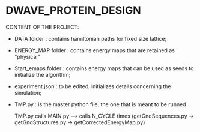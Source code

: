 # DWAVE_PROTEIN_DESIGN

CONTENT OF THE PROJECT:
- DATA folder        : contains hamiltonian paths for fixed size lattice;
- ENERGY_MAP folder  : contains energy maps that are retained as "physical"
- Start_emaps folder : contains energy maps that can be used as seeds to initialize the algorithm;
- experiment.json    : to be edited, initializes details concerning the simulation;
- TMP.py             : is the master python file, the one that is meant to be runned 


  TMP.py calls MAIN.py --> calls N_CYCLE times (getGndSequences.py -> getGndStructures.py -> getCorrectedEnergyMap.py)
